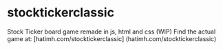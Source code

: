 # stocktickerclassic
Stock Ticker board game remade in js, html and css (WIP)
Find the actual game at: [hatimh.com/stocktickerclassic] (hatimh.com/stocktickerclassic)
